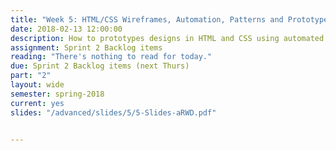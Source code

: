 ```yaml
---
title: "Week 5: HTML/CSS Wireframes, Automation, Patterns and Prototypes, Sprint #2 Continued"
date: 2018-02-13 12:00:00
description: How to prototypes designs in HTML and CSS using automated tools like CodePen, Grunt and SASS. Reading/Lesson from Trey on SASS for Web Designers (Tuesday) and Kenna on Design is a Job (Thursday). Weekly Scrum, Help with deliverables related to Sprint 2
assignment: Sprint 2 Backlog items
reading: "There's nothing to read for today."
due: Sprint 2 Backlog items (next Thurs)
part: "2"
layout: wide
semester: spring-2018
current: yes
slides: "/advanced/slides/5/5-Slides-aRWD.pdf"


---
```

